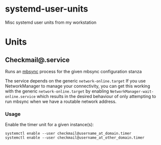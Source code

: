 # systemd-user-units

Misc systemd user units from my workstation 

# Units

## Checkmail@.service

Runs an [mbsync][mbsync_home] process for the given mbsync configuration stanza

[mbsync_home]: http://isync.sourceforge.net/

The service depends on the generic `network-online.target` If you use
NetworkManager to manage your connectivity, you can get this working with the
generic `network-online.target` by enabling
`NetworkManager-wait-online.service` which results in the desired behaviour of
only attempting to run mbsync when we have a routable network address.

### Usage

Enable the timer unit for a given instance(s):

    systemctl enable --user checkmail@username_at_domain.timer
    systemctl enable --user checkmail@username_at_other_domain.timer
